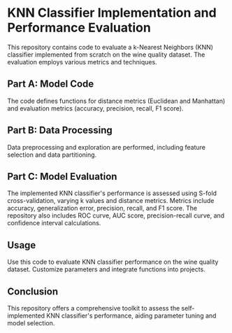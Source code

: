 # KNN Classifier Implementation and Performance Evaluation

This repository contains code to evaluate a k-Nearest Neighbors (KNN) classifier implemented from scratch on the wine quality dataset. The evaluation employs various metrics and techniques.

## Part A: Model Code

The code defines functions for distance metrics (Euclidean and Manhattan) and evaluation metrics (accuracy, precision, recall, F1 score).

## Part B: Data Processing

Data preprocessing and exploration are performed, including feature selection and data partitioning.

## Part C: Model Evaluation

The implemented KNN classifier's performance is assessed using S-fold cross-validation, varying k values and distance metrics. Metrics include accuracy, generalization error, precision, recall, and F1 score. The repository also includes ROC curve, AUC score, precision-recall curve, and confidence interval calculations.

## Usage

Use this code to evaluate KNN classifier performance on the wine quality dataset. Customize parameters and integrate functions into projects.

## Conclusion

This repository offers a comprehensive toolkit to assess the self-implemented KNN classifier's performance, aiding parameter tuning and model selection.
